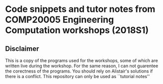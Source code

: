 # Code snippets and tutor notes from COMP20005 Engineering Computation workshops (2018S1)

## Disclaimer
This is a copy of the programs used for the workshops, some of which are written live during the workshop. For the same reason, I can not guarentee the corectness of the programs. You should rely on Alistair's solutions if there is a conflict. This repository can only be used as ``tutorial notes''



